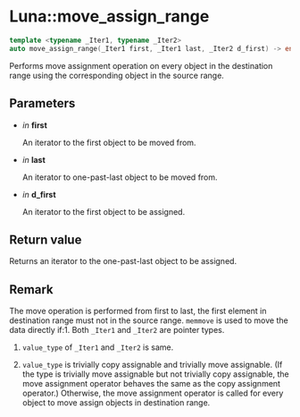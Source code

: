# Luna::move_assign_range

```c++
template <typename _Iter1, typename _Iter2>
auto move_assign_range(_Iter1 first, _Iter1 last, _Iter2 d_first) -> enable_if_t<!Impl::move_assign_range_is_value_type_trivial< _Iter1, _Iter2 >::value, _Iter2 >
```

Performs move assignment operation on every object in the destination range using the corresponding object in the source range. 



## Parameters
* *in* **first**

    An iterator to the first object to be moved from. 

* *in* **last**

    An iterator to one-past-last object to be moved from. 

* *in* **d_first**

    An iterator to the first object to be assigned. 

## Return value
Returns an iterator to the one-past-last object to be assigned. 

## Remark
The move operation is performed from first to last, the first element in destination range must not in the source range. `memmove` is used to move the data directly if:1. Both `_Iter1` and `_Iter2` are pointer types.

1. `value_type` of `_Iter1` and `_Iter2` is same.

1. `value_type` is trivially copy assignable and trivially move assignable. (If the type is trivially move assignable but not trivially copy assignable, the move assignment operator behaves the same as the copy assignment operator.) Otherwise, the move assignment operator is called for every object to move assign objects in destination range. 

